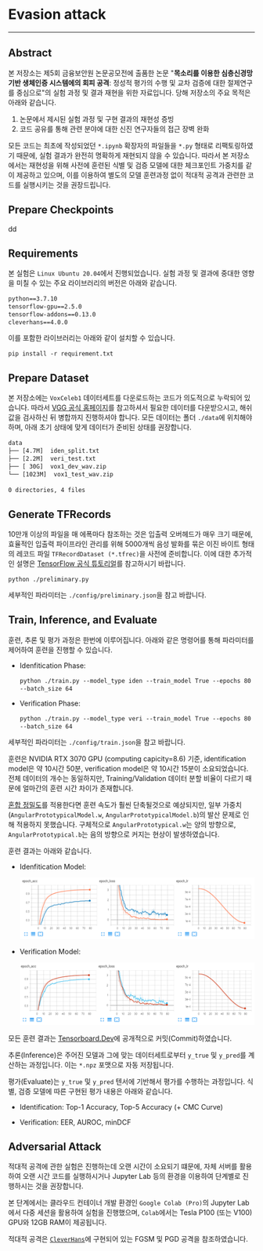 # Evasion attack

---

## Abstract

본 저장소는 제5회 금융보안원 논문공모전에 출품한 논문 "**목소리를 이용한 심층신경망 기반 생체인증 시스템에의 회피 공격**: 정성적 평가의 수행 및 교차 검증에 대한 절제연구를 중심으로"의 실험 과정 및 결과 재현을 위한 자료입니다. 당해 저장소의 주요 목적은 아래와 같습니다.

1. 논문에서 제시된 실험 과정 및 구현 결과의 재현성 증빙
2. 코드 공유를 통해 관련 분야에 대한 신진 연구자들의 접근 장벽 완화

모든 코드는 최초에 작성되었던 `*.ipynb` 확장자의 파일들을 `*.py` 형태로 리팩토링하였기 때문에, 실험 결과가 완전히 명확하게 재현되지 않을 수 있습니다. 따라서 본 저장소에서는 재현성을 위해 사전에 훈련된 식별 및 검증 모델에 대한 체크포인트 가중치를 같이 제공하고 있으며, 이를 이용하여 별도의 모델 훈련과정 없이 적대적 공격과 관련한 코드를 실행시키는 것을 권장드립니다.

## Prepare Checkpoints

dd

## Requirements

본 실험은 `Linux Ubuntu 20.04`에서 진행되었습니다. 실험 과정 및 결과에 중대한 영향을 미칠 수 있는 주요 라이브러리의 버전은 아래와 같습니다.

```console
python==3.7.10
tensorflow-gpu==2.5.0
tensorflow-addons==0.13.0
cleverhans==4.0.0
```

이를 포함한 라이브러리는 아래와 같이 설치할 수 있습니다.

```console
pip install -r requirement.txt
```

## Prepare Dataset

본 저장소에는 `VoxCeleb1` 데이터세트를 다운로드하는 코드가 의도적으로 누락되어 있습니다. 따라서 [VGG 공식 홈페이지](https://www.robots.ox.ac.uk/~vgg/data/voxceleb/)를 참고하셔서 필요한 데이터를 다운받으시고, 해쉬값을 검사하신 뒤 병합까지 진행하셔야 합니다. 모든 데이터는 폴더 `./data`에 위치해야 하며, 아래 초기 상태에 맞게 데이터가 준비된 상태를 권장합니다.

```console
data
├── [4.7M]  iden_split.txt
├── [2.2M]  veri_test.txt
├── [ 30G]  vox1_dev_wav.zip
└── [1023M]  vox1_test_wav.zip

0 directories, 4 files
```

## Generate TFRecords

10만개 이상의 파일을 매 에폭마다 참조하는 것은 입출력 오버헤드가 매우 크기 때문에, 효율적인 입출력 파이프라인 관리를 위해 5000개씩 음성 발화를 묶은 이진 바이트 형태의 레코드 파일 `TFRecordDataset (*.tfrec)`을 사전에 준비합니다. 이에 대한 추가적인 설명은 [TensorFlow 공식 튜토리얼](https://www.tensorflow.org/tutorials/load_data/tfrecord)를 참고하시기 바랍니다.

```console
python ./preliminary.py
```

세부적인 파라미터는 `./config/preliminary.json`을 참고 바랍니다.

## Train, Inference, and Evaluate

훈련, 추론 및 평가 과정은 한번에 이루어집니다. 아래와 같은 명령어를 통해 파라미터를 제어하여 훈련을 진행할 수 있습니다.

* Idenfitication Phase:

    ```console
    python ./train.py --model_type iden --train_model True --epochs 80 --batch_size 64
    ```

* Verification Phase:

    ```console
    python ./train.py --model_type veri --train_model True --epochs 80 --batch_size 64
    ```

세부적인 파라미터는 `./config/train.json`을 참고 바랍니다.

훈련은 NVIDIA RTX 3070 GPU (computing capicity=8.6) 기준, identification model은 약 10시간 50분, verification model은 약 10시간 15분이 소요되었습니다. 전체 데이터의 개수는 동일하지만, Training/Validation 데이터 분할 비율이 다르기 때문에 얼마간의 훈련 시간 차이가 존재합니다.

[혼합 정밀도](https://www.tensorflow.org/guide/mixed_precision?hl=ko)를 적용한다면 훈련 속도가 훨씬 단축될것으로 예상되지만, 일부 가중치(`AngularPrototypicalModel.w`, `AngularPrototypicalModel.b`)의 발산 문제로 인해 적용하지 못했습니다. 구체적으로 `AngularPrototypical.w`는 양의 방향으로, `AngularPrototypical.b`는 음의 방향으로 커지는 현상이 발생하였습니다.

훈련 결과는 아래와 같습니다.

* Idenfitication Model:

    ![iden](./assets/iden_result.png)

* Verification Model:

    ![veri](./assets/veri_result.png)

모든 훈련 결과는 [Tensorboard.Dev](https://tensorboard.dev/experiment/1ZK5m6GiQrKdOeUOiJM0Dw)에 공개적으로 커밋(Commit)하였습니다.

추론(Inference)은 주어진 모델과 그에 맞는 데이터세트로부터 `y_true` 및 `y_pred`를 계산하는 과정입니다. 이는 `*.npz` 포맷으로 자동 저장됩니다.

평가(Evaluate)는 `y_true` 및 `y_pred` 텐서에 기반해서 평가를 수행하는 과정입니다. 식별, 검증 모델에 따른 구현된 평가 내용은 아래와 같습니다.

* Identification: Top-1 Accuracy, Top-5 Accuracy (+ CMC Curve)

* Verification: EER, AUROC, minDCF

## Adversarial Attack

적대적 공격에 관한 실험은 진행하는데 오랜 시간이 소요되기 떄문에, 자체 서버를 활용하여 오랜 시간 코드를 실행하시거나 Jupyter Lab 등의 환경을 이용하여 단계별로 진행하시는 것을 권장합니다.

본 단계에서는 클라우드 컨테이너 개발 환경인 `Google Colab (Pro)`의 Jupyter Lab에서 다중 세션을 활용하여 실험을 진행했으며, `Colab`에서는 Tesla P100 (또는 V100) GPU와 12GB RAM이 제공됩니다.

적대적 공격은 [`CleverHans`](https://github.com/cleverhans-lab/cleverhans)에 구현되어 있는 FGSM 및 PGD 공격을 참조하였습니다.
